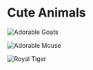# Cute Animals

![Adorable Goats](\images\goat-2216868_1920.jpg)

![Adorable Mouse](\images\wood-mouse-3077319_1920.jpg)

![Royal Tiger](\images\tiger.jpeg)